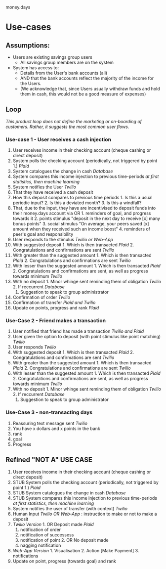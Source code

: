 money.days

# Use-cases

## Assumptions:
- Users are existing savings group users
  - All savings group members are on the system
- System has access to:
  - Details from the User's bank accounts (all)
  - AND that the bank accounts reflect the majority of the income for the Users.
  - (We acknowledge that, since Users usually withdraw funds and hold them in cash, this would not be a good measure of expenses)

## Loop
*This product loop does not define the marketing or on-boarding of customers. Rather, it suggests the most common user flows.*

### Use-case 1 - User receives a cash injection
1. User receives income in their checking account (cheque cashing or direct deposit)
2. System polls the checking account (periodically, not triggered by point 1.) *Plaid*
  1. System catalogues the change in cash *Database*
  2. System compares this income injection to previous time-periods *at first statistics, then machine learning*
3. System notifies the User *Twilio*
  1. That they have received a cash deposit
  2. How this deposit compares to previous time periods
    1. Is this a usual periodic input?
    2. Is this a deviated month?
    3. Is this a windfall?
  3. That, due to the input, they have are incentivised to deposit funds into their money.days account via OR
    1. reminders of goal, and progress towards it
    2. points stimulus "deposit in the next day to receive [x] many bonus points"
    3. social stimulus "On average, your peers saved [x] amount when they received such an income boost"
    4. reminders of peer's goal and responsibility
4. User responds to the stimulus *Twilio or Web-App*
  1. With suggested deposit
    1. Which is then transacted *Plaid*
    2. Congratulations and confirmations are sent *Twilio*
  2. With greater than the suggested amount
    1. Which is then transacted *Plaid*
    2. Congratulations and confirmations are sent *Twilio*
  3. With lesser than the suggested amount
    1. Which is then transacted *Plaid*
    2. Congratulations and confirmations are sent, as well as progress towards minimum *Twilio*
  4. With no deposit
    1. Minor whinge sent reminding them of obligation *Twilio*
    2. If reccurrent *Database*
      1. Suggestion to speak to group administrator
5. Confirmation of order *Twilio*
6. Confirmation of transfer *Plaid and Twilio*
7. Update on points, progress and rank *Plaid*

### Use-Case 2 - Friend makes a transaction
1. User notified that friend has made a transaction *Twilio and Plaid*
2. User given the option to deposit (with point stimulus like point matching) *Twilio*
3. User responds *Twilio*
  1. With suggested deposit
    1. Which is then transacted *Plaid*
    2. Congratulations and confirmations are sent *Twilio*
  2. With greater than the suggested amount
    1. Which is then transacted *Plaid*
    2. Congratulations and confirmations are sent *Twilio*
  3. With lesser than the suggested amount
    1. Which is then transacted *Plaid*
    2. Congratulations and confirmations are sent, as well as progress towards minimum *Twilio*
  4. With no deposit
    1. Minor whinge sent reminding them of obligation *Twilio*
    2. If reccurrent *Database*
      1. Suggestion to speak to group administrator

### Use-Case 3 - non-transacting days
1. Reassuring text message sent *Twilio*
  1. You have x dollars and x points in the bank
  2. rank
  3. goal
  4. Progress

## Refined "NOT A" USE CASE

1. User receives income in their checking account (cheque cashing or direct deposit)
2. STUB System polls the checking account (periodically, not triggered by point 1.) *Plaid*
  1. STUB System catalogues the change in cash *Database*
  2. STUB System compares this income injection to previous time-periods *at first statistics, then machine learning*
3. System notifies the user of transfer (with context) *Twilio*
4. Human Input *Twilio OR Web-App* : instruction to make or not to make a deposit
  1. *Twilio Version*
    1. OR Deposit made *Plaid*
      1. notification of order
      2. notification of successess
      3. notification of point
    2. OR No deposit made
      1. nagging notification
  2. *Web-App Version*
    1. Visualisation
    2. Action [Make Payment]
    3. notifications
5. Update on point, progress (towards goal) and rank

